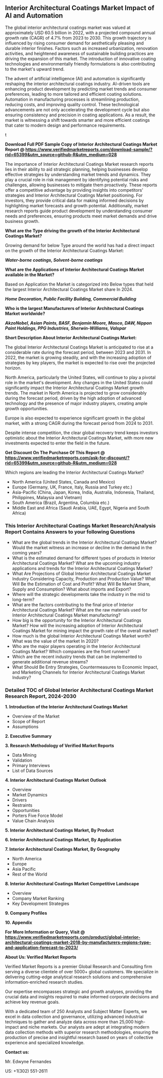 <h2>Interior Architectural Coatings Market Impact of AI and Automation</h2><p>The global interior architectural coatings market was valued at approximately USD 60.5 billion in 2022, with a projected compound annual growth rate (CAGR) of 4.7% from 2023 to 2030. This growth trajectory is influenced by rising consumer demand for aesthetically pleasing and durable interior finishes. Factors such as increased urbanization, renovation activities, and heightened awareness of sustainable building practices are driving the expansion of this market. The introduction of innovative coating technologies and environmentally friendly formulations is also contributing to the market's upward trend.</p><p>The advent of artificial intelligence (AI) and automation is significantly reshaping the interior architectural coatings industry. AI-driven tools are enhancing product development by predicting market trends and consumer preferences, leading to more tailored and efficient coating solutions. Automation in manufacturing processes is streamlining production, reducing costs, and improving quality control. These technological advancements are not only accelerating the development cycle but also ensuring consistency and precision in coating applications. As a result, the market is witnessing a shift towards smarter and more efficient coatings that cater to modern design and performance requirements.</p>t</p><p id="" class=""><strong>Download Full PDF Sample Copy of Interior Architectural Coatings Market Report @ <a href="https://www.verifiedmarketreports.com/download-sample/?rid=65399&utm_source=github-R&utm_medium=028" target="_blank">https://www.verifiedmarketreports.com/download-sample/?rid=65399&utm_source=github-R&utm_medium=028</a></strong></p><p>The importance of&nbsp;Interior Architectural Coatings Market research reports lies in their ability to aid strategic planning, helping businesses develop effective strategies by understanding market trends and dynamics. They play a crucial role in risk management by identifying potential risks and challenges, allowing businesses to mitigate them proactively. These reports offer a competitive advantage by providing insights into competitors' strategies and Interior Architectural Coatings Market positioning. For investors, they provide critical data for making informed decisions by highlighting market forecasts and growth potential. Additionally, market research reports guide product development by understanding consumer needs and preferences, ensuring products meet market demands and drive business growth.</p><p><strong>What are the&nbsp;Type driving the growth of the Interior Architectural Coatings Market?</strong></p><p id="" class="">Growing demand for below Type around the world has had a direct impact on the growth of the Interior Architectural Coatings Market:</p><em><strong>Water-borne coatings, Solvent-borne coatings</strong></em></p><strong>What are the&nbsp;Applications&nbsp;of Interior Architectural Coatings Market available in the Market?</strong></p><p id="" class="">Based on Application the Market is categorized into Below types that held the largest Interior Architectural Coatings Market share In 2024.</p><em><strong>Home Decoration, Public Facility Building, Commercial Building</strong></em></p><strong>Who is the largest Manufacturers of Interior Architectural Coatings Market worldwide?</strong></p><p><em><strong>AkzoNobel, Asian Paints, BASF, Benjamin Moore, Masco, DAW, Nippon Paint Holdings, PPG Industries, Sherwin-Williams, Valspar</strong></em></p><p id="" class=""><strong>Short Description About Interior Architectural Coatings Market:</strong></p><p>The global Interior Architectural Coatings Market is anticipated to rise at a considerable rate during the forecast period, between 2023 and 2031. In 2022, the market is growing steadily, and with the increasing adoption of strategies by key players, the market is expected to rise over the projected horizon.</p><p>North America, particularly the United States, will continue to play a pivotal role in the market's development. Any changes in the United States could significantly impact the Interior Architectural Coatings Market growth trends. The market in North America is projected to grow considerably during the forecast period, driven by the high adoption of advanced technology and the presence of major industry players, creating ample growth opportunities.</p><p>Europe is also expected to experience significant growth in the global market, with a strong CAGR during the forecast period from 2024 to 2031.</p><p>Despite intense competition, the clear global recovery trend keeps investors optimistic about the Interior Architectural Coatings Market, with more new investments expected to enter the field in the future.</p><p id="" class=""><strong>Get Discount On The Purchase Of This Report @ <a href="https://www.verifiedmarketreports.com/ask-for-discount/?rid=65399&utm_source=github-R&utm_medium=028" target="_blank">https://www.verifiedmarketreports.com/ask-for-discount/?rid=65399&utm_source=github-R&utm_medium=028</a></strong></p>Which regions are leading the Interior Architectural Coatings Market?</p><ul><li>North America (United States, Canada and Mexico)</li><li>Europe (Germany, UK, France, Italy, Russia and Turkey etc.)</li><li>Asia-Pacific (China, Japan, Korea, India, Australia, Indonesia, Thailand, Philippines, Malaysia and Vietnam)</li><li>South America (Brazil, Argentina, Columbia etc.)</li><li>Middle East and Africa (Saudi Arabia, UAE, Egypt, Nigeria and South Africa)</li></ul><h3 id="" class="">This Interior Architectural Coatings Market Research/Analysis Report Contains Answers to your following Questions</h3><ul><li>What are the global trends in the Interior Architectural Coatings Market? Would the market witness an increase or decline in the demand in the coming years?</li><li>What is the estimated demand for different types of products in Interior Architectural Coatings Market? What are the upcoming industry applications and trends for the Interior Architectural Coatings Market?</li><li>What Are Projections of Global Interior Architectural Coatings Market Industry Considering Capacity, Production and Production Value? What Will Be the Estimation of Cost and Profit? What Will Be Market Share, Supply and Consumption? What about imports and Export?</li><li>Where will the strategic developments take the industry in the mid to long-term?</li><li>What are the factors contributing to the final price of Interior Architectural Coatings Market? What are the raw materials used for Interior Architectural Coatings Market manufacturing?</li><li>How big is the opportunity for the Interior Architectural Coatings Market? How will the increasing adoption of Interior Architectural Coatings Market for mining impact the growth rate of the overall market?</li><li>How much is the global Interior Architectural Coatings Market worth? What was the value of the market In 2020?</li><li>Who are the major players operating in the Interior Architectural Coatings Market? Which companies are the front runners?</li><li>Which are the recent industry trends that can be implemented to generate additional revenue streams?</li><li>What Should Be Entry Strategies, Countermeasures to Economic Impact, and Marketing Channels for Interior Architectural Coatings Market Industry?</li></ul><h3 id="" class="">Detailed TOC of Global Interior Architectural Coatings Market Research Report, 2024-2030</h3><p id="" class=""><strong>1. Introduction of the Interior Architectural Coatings Market</strong></p><ul><li>Overview of the Market</li><li>Scope of Report</li><li>Assumptions</li></ul><p id="" class=""><strong>2. Executive Summary</strong></p><p id="" class=""><strong>3. Research Methodology of Verified Market Reports</strong></p><ul><li>Data Mining</li><li>Validation</li><li>Primary Interviews</li><li>List of Data Sources</li></ul><p id="" class=""><strong>4. Interior Architectural Coatings Market Outlook</strong></p><ul><li>Overview</li><li>Market Dynamics</li><li>Drivers</li><li>Restraints</li><li>Opportunities</li><li>Porters Five Force Model</li><li>Value Chain Analysis</li></ul><p id="" class=""><strong>5. Interior Architectural Coatings Market, By Product</strong></p><p id="" class=""><strong>6. Interior Architectural Coatings Market, By Application</strong></p><p id="" class=""><strong>7. Interior Architectural Coatings Market, By Geography</strong></p><ul><li>North America</li><li>Europe</li><li>Asia Pacific</li><li>Rest of the World</li></ul><p id="" class=""><strong>8. Interior Architectural Coatings Market Competitive Landscape</strong></p><ul><li>Overview</li><li>Company Market Ranking</li><li>Key Development Strategies</li></ul><p id="" class=""><strong>9. Company Profiles</strong></p><p id="" class=""><strong>10. Appendix</strong></p><p id="" class=""><strong>For More Information or Query, Visit @ <a href="https://www.verifiedmarketreports.com/product/global-interior-architectural-coatings-market-2018-by-manufacturers-regions-type-and-application-forecast-to-2023/" target="_blank">https://www.verifiedmarketreports.com/product/global-interior-architectural-coatings-market-2018-by-manufacturers-regions-type-and-application-forecast-to-2023/</a></strong></p><p id="" class=""><strong>About Us: Verified Market Reports</strong></p><p id="" class="">Verified Market Reports is a premier Global Research and Consulting firm serving a diverse clientele of over 5000+ global customers. We specialize in delivering cutting-edge analytical research solutions and comprehensive information-enriched research studies.</p><p id="" class="">Our expertise encompasses strategic and growth analyses, providing the crucial data and insights required to make informed corporate decisions and achieve key revenue goals.</p><p id="" class="">With a dedicated team of 250 Analysts and Subject Matter Experts, we excel in data collection and governance, utilizing advanced industrial techniques to gather and analyze data across more than 25,000 high-impact and niche markets. Our analysts are adept at integrating modern data collection methods with superior research methodologies, ensuring the production of precise and insightful research based on years of collective experience and specialized knowledge.</p><p id="" class=""><strong>Contact us:</strong></p><p id="" class="">Mr. Edwyne Fernandes</p><p id="" class="">US: +1(302) 551-2611</p>